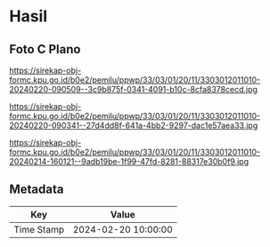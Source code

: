 # Hasil

## Foto C Plano

https://sirekap-obj-formc.kpu.go.id/b0e2/pemilu/ppwp/33/03/01/20/11/3303012011010-20240220-090509--3c9b875f-0341-4091-b10c-8cfa8378cecd.jpg

https://sirekap-obj-formc.kpu.go.id/b0e2/pemilu/ppwp/33/03/01/20/11/3303012011010-20240220-090341--27d4dd8f-641a-4bb2-9297-dac1e57aea33.jpg

https://sirekap-obj-formc.kpu.go.id/b0e2/pemilu/ppwp/33/03/01/20/11/3303012011010-20240214-160121--9adb19be-1f99-47fd-8281-88317e30b0f9.jpg


## Metadata

| Key        | Value               |
| ---------- | ------------------- |
| Time Stamp | 2024-02-20 10:00:00 |



